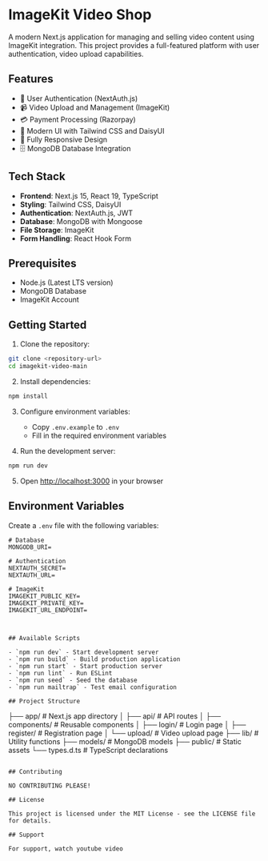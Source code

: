 # ImageKit Video Shop

A modern Next.js application for managing and selling video content using ImageKit integration. This project provides a full-featured platform with user authentication, video upload capabilities.

## Features

- 🔐 User Authentication (NextAuth.js)
- 📹 Video Upload and Management (ImageKit)
- 💳 Payment Processing (Razorpay)
- 🎨 Modern UI with Tailwind CSS and DaisyUI
- 📱 Fully Responsive Design
- 🗄️ MongoDB Database Integration

## Tech Stack

- **Frontend**: Next.js 15, React 19, TypeScript
- **Styling**: Tailwind CSS, DaisyUI
- **Authentication**: NextAuth.js, JWT
- **Database**: MongoDB with Mongoose
- **File Storage**: ImageKit
- **Form Handling**: React Hook Form

## Prerequisites

- Node.js (Latest LTS version)
- MongoDB Database
- ImageKit Account


## Getting Started

1. Clone the repository:
```bash
git clone <repository-url>
cd imagekit-video-main
```

2. Install dependencies:
```bash
npm install
```

3. Configure environment variables:
   - Copy `.env.example` to `.env`
   - Fill in the required environment variables

4. Run the development server:
```bash
npm run dev
```

5. Open [http://localhost:3000](http://localhost:3000) in your browser

## Environment Variables

Create a `.env` file with the following variables:

```env
# Database
MONGODB_URI=

# Authentication
NEXTAUTH_SECRET=
NEXTAUTH_URL=

# ImageKit
IMAGEKIT_PUBLIC_KEY=
IMAGEKIT_PRIVATE_KEY=
IMAGEKIT_URL_ENDPOINT=



## Available Scripts

- `npm run dev` - Start development server
- `npm run build` - Build production application
- `npm run start` - Start production server
- `npm run lint` - Run ESLint
- `npm run seed` - Seed the database
- `npm run mailtrap` - Test email configuration

## Project Structure

```
├── app/                  # Next.js app directory
│   ├── api/             # API routes
│   ├── components/      # Reusable components
│   ├── login/          # Login page
│   ├── register/       # Registration page
│   └── upload/         # Video upload page
├── lib/                # Utility functions
├── models/             # MongoDB models
├── public/            # Static assets
└── types.d.ts         # TypeScript declarations
```

## Contributing

NO CONTRIBUTING PLEASE!

## License

This project is licensed under the MIT License - see the LICENSE file for details.

## Support

For support, watch youtube video
